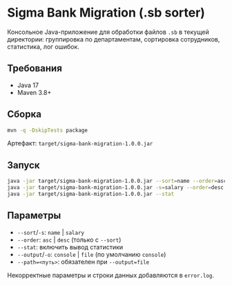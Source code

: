 # Sigma Bank Migration (.sb sorter)

Консольное Java-приложение для обработки файлов `.sb` в текущей директории: группировка по департаментам, сортировка сотрудников, статистика, лог ошибок.

## Требования
- Java 17
- Maven 3.8+

## Сборка
```bash
mvn -q -DskipTests package
```
Артефакт: `target/sigma-bank-migration-1.0.0.jar`

## Запуск
```bash
java -jar target/sigma-bank-migration-1.0.0.jar --sort=name --order=asc --stat
java -jar target/sigma-bank-migration-1.0.0.jar -s=salary --order=desc --stat -o=file --path=output/statistics.txt
java -jar target/sigma-bank-migration-1.0.0.jar --stat
```

## Параметры
- `--sort`/`-s`: `name` | `salary`
- `--order`: `asc` | `desc` (только с `--sort`)
- `--stat`: включить вывод статистики
- `--output`/`-o`: `console` | `file` (по умолчанию `console`)
- `--path=<путь>`: обязателен при `--output=file`

Некорректные параметры и строки данных добавляются в `error.log`.




